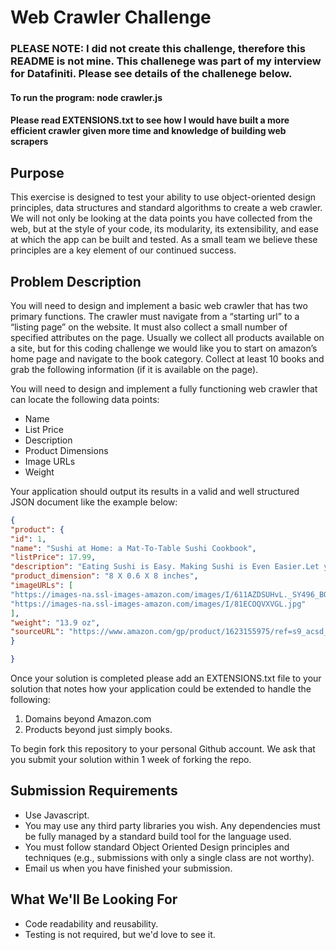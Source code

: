 # Web Crawler Challenge

###  **PLEASE NOTE: I did not create this challenge, therefore this README is not mine. This challenege was part of my interview for Datafiniti. Please see details of the challenege below.**

#### **To run the program: node crawler.js** 

#### **Please read EXTENSIONS.txt to see how I would have built a more efficient crawler given more time and knowledge of building web scrapers** 

## Purpose

This exercise is designed to test your ability to use object-oriented design principles, data structures and standard algorithms to create a web crawler. We will not only be looking at the data points you have collected from the web, but at the style of your code, its modularity, its extensibility, and ease at which the app can be built and tested. As a small team we believe these principles are a key element of our continued success.


## Problem Description

You will need to design and implement a basic web crawler that has two primary functions.  The crawler must navigate from a “starting url” to a “listing page” on the website.  It must also collect a small number of specified attributes on the page.  Usually we collect all products available on a site, but for this coding challenge we would like you to start on amazon’s home page and navigate to the book category.  Collect at least 10 books and grab the following information (if it is available on the page).

You will need to design and implement a fully functioning web crawler that can locate the following data points:

* Name
* List Price
* Description
* Product Dimensions
* Image URLs
* Weight

Your application should output its results in a valid and well structured JSON document like the example below:


```json
{
"product": {
"id": 1,
"name": "Sushi at Home: a Mat-To-Table Sushi Cookbook",
"listPrice": 17.99,
"description": "Eating Sushi is Easy. Making Sushi is Even Easier.Let your love of sushi inspire you to prepare and enjoy it in your home. This beautiful guide and cookbook opens a window to everything that's so fascinating--and intimidating--about sushi, while laying out easy-to-follow tips and techniques to help sushi lovers become confident sushi chefs.",
"product_dimension": "8 X 0.6 X 8 inches",
"imageURLs": [
"https://images-na.ssl-images-amazon.com/images/I/611AZDSUHvL._SY496_BO1,204,203,200_.jpg",
"https://images-na.ssl-images-amazon.com/images/I/81ECOQVXVGL.jpg"
],
"weight": "13.9 oz",
"sourceURL": "https://www.amazon.com/gp/product/1623155975/ref=s9_acsd_simh_bw_c_x_1_w?pf_rd_m=ATVPDKIKX0DER&pf_rd_s=merchandised-search-3&pf_rd_r=5S54Z6125KJDKW8DEBTV&pf_rd_r=5S54Z6125KJDKW8DEBTV&pf_rd_t=101&pf_rd_p=fe185ec9-c8f5-44c0-897e-4c0bde93268c&pf_rd_p=fe185ec9-c8f5-44c0-897e-4c0bde93268c&pf_rd_i=283155"
}

}
```

Once your solution is completed please add an EXTENSIONS.txt file to your solution that notes how your application could be extended to handle the following:

1. Domains beyond Amazon.com
2. Products beyond just simply books.

To begin fork this repository to your personal Github account. We ask that you submit your solution within 1 week of forking the repo.

## Submission Requirements

* Use Javascript.
* You may use any third party libraries you wish. Any dependencies must be fully managed by a standard build tool for the language used.
* You must follow standard Object Oriented Design principles and techniques (e.g., submissions with only a single class are not worthy).
* Email us when you have finished your submission.

## What We'll Be Looking For

* Code readability and reusability.
* Testing is not required, but we'd love to see it.
